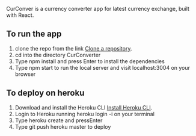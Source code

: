 CurConver is a currency converter app for latest currency exchange, built with React.

## To run the app

1. clone the repo from the link [Clone a repository](https://confluence.atlassian.com/x/4whODQ).
2. cd into the directory CurConverter
3. Type npm install and press Enter to install the dependencies
4. Type npm start to run the local server and visit localhost:3004 on your browser

## To deploy on heroku

1. Download and install the Heroku CLI [Install Heroku CLI](https://devcenter.heroku.com/articles/heroku-cli#download-and-install).
2. Login to Heroku running heroku login -i on your terminal
3. Type heroku create and pressEnter
4. Type git push heroku master to deploy
